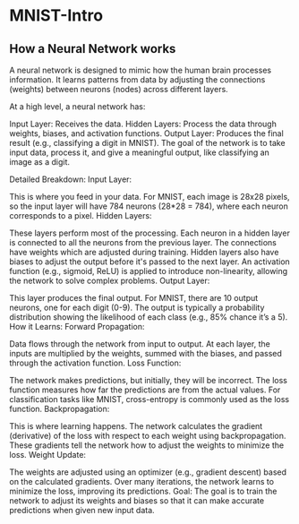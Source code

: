 # MNIST-Intro

## How a Neural Network works
A neural network is designed to mimic how the human brain processes information. It learns patterns from data by adjusting the connections (weights) between neurons (nodes) across different layers.

At a high level, a neural network has:

Input Layer: Receives the data.
Hidden Layers: Process the data through weights, biases, and activation functions.
Output Layer: Produces the final result (e.g., classifying a digit in MNIST).
The goal of the network is to take input data, process it, and give a meaningful output, like classifying an image as a digit.

Detailed Breakdown:
Input Layer:

This is where you feed in your data. For MNIST, each image is 28x28 pixels, so the input layer will have 784 neurons (28*28 = 784), where each neuron corresponds to a pixel.
Hidden Layers:

These layers perform most of the processing. Each neuron in a hidden layer is connected to all the neurons from the previous layer. The connections have weights which are adjusted during training.
Hidden layers also have biases to adjust the output before it's passed to the next layer.
An activation function (e.g., sigmoid, ReLU) is applied to introduce non-linearity, allowing the network to solve complex problems.
Output Layer:

This layer produces the final output. For MNIST, there are 10 output neurons, one for each digit (0-9).
The output is typically a probability distribution showing the likelihood of each class (e.g., 85% chance it’s a 5).
How it Learns:
Forward Propagation:

Data flows through the network from input to output. At each layer, the inputs are multiplied by the weights, summed with the biases, and passed through the activation function.
Loss Function:

The network makes predictions, but initially, they will be incorrect. The loss function measures how far the predictions are from the actual values. For classification tasks like MNIST, cross-entropy is commonly used as the loss function.
Backpropagation:

This is where learning happens. The network calculates the gradient (derivative) of the loss with respect to each weight using backpropagation. These gradients tell the network how to adjust the weights to minimize the loss.
Weight Update:

The weights are adjusted using an optimizer (e.g., gradient descent) based on the calculated gradients. Over many iterations, the network learns to minimize the loss, improving its predictions.
Goal:
The goal is to train the network to adjust its weights and biases so that it can make accurate predictions when given new input data.